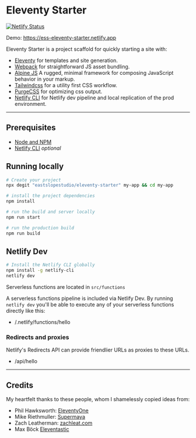 # Eleventy Starter

[![Netlify Status](https://api.netlify.com/api/v1/badges/9b8df50f-2855-4db2-968f-a0e9a4221c83/deploy-status)](https://app.netlify.com/sites/ess-eleventy-starter/deploys)

Demo: https://ess-eleventy-starter.netlify.app

Eleventy Starter is a project scaffold for quickly starting a site with:

- [Eleventy](https://11ty.dev) for templates and site generation.
- [Webpack](https://webpack.js.org) for straightforward JS asset bundling.
- [Alpine JS](https://github.com/alpinejs/alpine) A rugged, minimal framework for composing JavaScript behavior in your markup.
- [Tailwindcss](https://tailwindcss.com) for a utility first CSS workflow.
- [PurgeCSS](https://www.purgecss.com/) for optimizing css output.
- [Netlify CLI](https://www.npmjs.com/package/netlify-cli) for Netlify dev pipeline and local replication of the prod environment.

---

## Prerequisites

- [Node and NPM](https://nodejs.org/)
- [Netlify CLI](https://www.npmjs.com/package/netlify-cli) _optional_

## Running locally

```bash
# Create your project
npx degit "eastslopestudio/eleventy-starter" my-app && cd my-app

# install the project dependencies
npm install

# run the build and server locally
npm run start

# run the production build
npm run build
```

## Netlify Dev

```bash
# Install the Netlify CLI globally
npm install -g netlify-cli
netlify dev
```

Serverless functions are located in `src/functions`

A serverless functions pipeline is included via Netlify Dev. By running `netlify dev` you'll be able to execute any of your serverless functions directly like this:

- /.netlify/functions/hello

### Redirects and proxies

Netlify's Redirects API can provide friendlier URLs as proxies to these URLs.

- /api/hello

---

## Credits

My heartfelt thanks to these people, whom I shamelessly copied ideas from:

- Phil Hawksworth: [EleventyOne](https://github.com/philhawksworth/eleventyone)
- Mike Riethmuller: [Supermaya](https://github.com/MadeByMike/supermaya)
- Zach Leatherman: [zachleat.com](https://github.com/zachleat/zachleat.com)
- Max Böck [Eleventastic](https://github.com/maxboeck/eleventastic)

